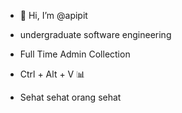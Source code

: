 - 👋 Hi, I’m @apipit

- undergraduate software engineering
- Full Time Admin Collection
- Ctrl + Alt + V 📊
- Sehat sehat orang sehat    


<!---
apipit/apipit is a ✨ special ✨ repository because its `README.md` (this file) appears on your GitHub profile.
You can click the Preview link to take a look at your changes.
--->
